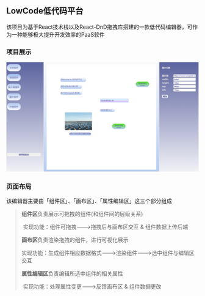 ## LowCode低代码平台

该项目为基于React技术栈以及React-DnD拖拽库搭建的一款低代码编辑器，可作为一种能够极大提升开发效率的PaaS软件

### 项目展示

![1675569478442](./lowCode.png)

### 页面布局

该编辑器主要由「组件区」、「画布区」、「属性编辑区」这三个部分组成

> **组件区**负责展示可拖拽的组件(和组件间的层级关系)
>
> ​	实现功能：组件可拖拽--->拖拽后与画布区交互 & 组件数据上传后端
>
> **画布区**负责渲染拖拽的组件，进行可视化展示
>
> ​	实现功能：生成组件相应数据格式--->渲染组件--->选中组件与编辑区交互
>
> **属性编辑区**负责编辑所选中组件的相关属性
>
> ​	实现功能：处理属性变更--->反馈画布区 & 组件数据更改
